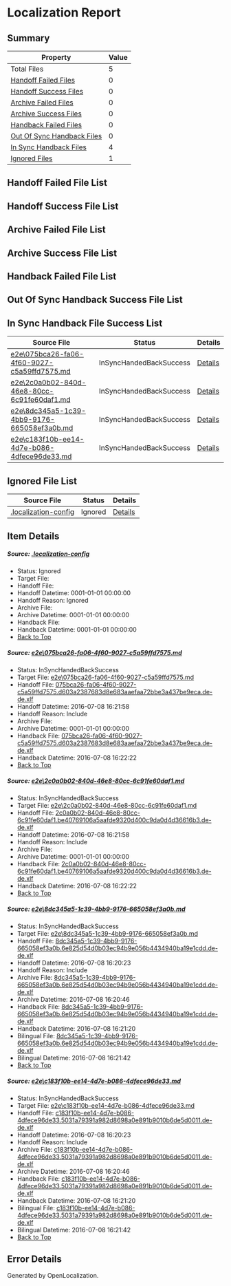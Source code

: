 # <a name='report-top'></a> Localization Report

## Summary
 Property | Value 
 -------- | ----- 
 Total Files | 5
[ Handoff Failed Files ](#handoff-failed-list)| 0
[ Handoff Success Files ](#handoff-success-list)| 0
[ Archive Failed Files ](#archive-failed-list)| 0
[ Archive Success Files ](#archive-success-list)| 0
[ Handback Failed Files ](#handback-failed-list)| 0
[ Out Of Sync Handback Files ](#outofsync-handback-success-list)| 0
[ In Sync Handback Files ](#insync-handback-success-list)| 4
[ Ignored Files ](#ignored-list)| 1

## <a name='handoff-failed-list'></a> Handoff Failed File List

## <a name='handoff-success-list'></a> Handoff Success File List

## <a name='archive-failed-list'></a> Archive Failed File List

## <a name='archive-success-list'></a> Archive Success File List

## <a name='handback-failed-list'></a> Handback Failed File List

## <a name='outofsync-handback-success-list'></a> Out Of Sync Handback Success File List

## <a name='insync-handback-success-list'></a> In Sync Handback File Success List
 Source File | Status | Details 
 ----------- | ------ | ------- 
 [e2e\075bca26-fa06-4f60-9027-c5a59ffd7575.md](https://github.com/OpenLocalizationTestOrg/oltest/blob/ac5e9a61d9a8dafc7cb61203bc9bc1b2e88e38fd/e2e/075bca26-fa06-4f60-9027-c5a59ffd7575.md) | InSyncHandedBackSuccess | [Details](#7d3bfc5cfc75573350072b3c1e19462d4c3297491)
 [e2e\2c0a0b02-840d-46e8-80cc-6c91fe60daf1.md](https://github.com/OpenLocalizationTestOrg/oltest/blob/ac5e9a61d9a8dafc7cb61203bc9bc1b2e88e38fd/e2e/2c0a0b02-840d-46e8-80cc-6c91fe60daf1.md) | InSyncHandedBackSuccess | [Details](#15592db1e5128414b45ca4baceeef91024ec24f02)
 [e2e\8dc345a5-1c39-4bb9-9176-665058ef3a0b.md](https://github.com/OpenLocalizationTestOrg/oltest/blob/d2fcdc38d28c3536d37b3a31c054314348b2cf73/e2e/8dc345a5-1c39-4bb9-9176-665058ef3a0b.md) | InSyncHandedBackSuccess | [Details](#cffbef2b37789e8fc4a46b8608b8a23dc67e69af3)
 [e2e\c183f10b-ee14-4d7e-b086-4dfece96de33.md](https://github.com/OpenLocalizationTestOrg/oltest/blob/d2fcdc38d28c3536d37b3a31c054314348b2cf73/e2e/c183f10b-ee14-4d7e-b086-4dfece96de33.md) | InSyncHandedBackSuccess | [Details](#6448efb5a8eb53d4b18588851008361f15212a624)

## <a name='ignored-list'></a> Ignored File List
 Source File | Status | Details 
 ----------- | ------ | ------- 
 [.localization-config](https://github.com/OpenLocalizationTestOrg/oltest/blob/ac5e9a61d9a8dafc7cb61203bc9bc1b2e88e38fd/.localization-config) | Ignored | [Details](#3d4f252ac210baf56311d7e97dcc2db10974dbd20)

## Item Details
##### <a name='3d4f252ac210baf56311d7e97dcc2db10974dbd20'></a> Source: [.localization-config](https://github.com/OpenLocalizationTestOrg/oltest/blob/ac5e9a61d9a8dafc7cb61203bc9bc1b2e88e38fd/.localization-config)
* Status: Ignored
* Target File: 
* Handoff File: 
* Handoff Datetime: 0001-01-01 00:00:00
* Handoff Reason: Ignored
* Archive File: 
* Archive Datetime: 0001-01-01 00:00:00
* Handback File: 
* Handback Datetime: 0001-01-01 00:00:00
* [Back to Top](#report-top)

##### <a name='7d3bfc5cfc75573350072b3c1e19462d4c3297491'></a> Source: [e2e\075bca26-fa06-4f60-9027-c5a59ffd7575.md](https://github.com/OpenLocalizationTestOrg/oltest/blob/ac5e9a61d9a8dafc7cb61203bc9bc1b2e88e38fd/e2e/075bca26-fa06-4f60-9027-c5a59ffd7575.md)
* Status: InSyncHandedBackSuccess
* Target File: [e2e\075bca26-fa06-4f60-9027-c5a59ffd7575.md](https://github.com/OpenLocalizationTestOrg/oltest-dede-fly/blob/7b36442940c196ac4b504b1307c7fbdaa545a320/e2e/075bca26-fa06-4f60-9027-c5a59ffd7575.md)
* Handoff File: [075bca26-fa06-4f60-9027-c5a59ffd7575.d603a2387683d8e683aaefaa72bbe3a437be9eca.de-de.xlf](https://github.com/OpenLocalizationTestOrg/olhandoff-e2e/blob/4733a408e31838c64609a122e1b313a420dacfd3/ol-handoff/OpenLocalizationTestOrg/oltest-dede-fly/ci/ht/075bca26-fa06-4f60-9027-c5a59ffd7575.d603a2387683d8e683aaefaa72bbe3a437be9eca.de-de.xlf)
* Handoff Datetime: 2016-07-08 16:21:58
* Handoff Reason: Include
* Archive File: 
* Archive Datetime: 0001-01-01 00:00:00
* Handback File: [075bca26-fa06-4f60-9027-c5a59ffd7575.d603a2387683d8e683aaefaa72bbe3a437be9eca.de-de.xlf](https://github.com/OpenLocalizationTestOrg/olhandback-e2e/blob/1b714c0f6cd5de6db81bb0cf1c585eb975934aa1/ol-handback/OpenLocalizationTestOrg/oltest-dede-fly/ci/ht/075bca26-fa06-4f60-9027-c5a59ffd7575.d603a2387683d8e683aaefaa72bbe3a437be9eca.de-de.xlf)
* Handback Datetime: 2016-07-08 16:22:22
* [Back to Top](#report-top)

##### <a name='15592db1e5128414b45ca4baceeef91024ec24f02'></a> Source: [e2e\2c0a0b02-840d-46e8-80cc-6c91fe60daf1.md](https://github.com/OpenLocalizationTestOrg/oltest/blob/ac5e9a61d9a8dafc7cb61203bc9bc1b2e88e38fd/e2e/2c0a0b02-840d-46e8-80cc-6c91fe60daf1.md)
* Status: InSyncHandedBackSuccess
* Target File: [e2e\2c0a0b02-840d-46e8-80cc-6c91fe60daf1.md](https://github.com/OpenLocalizationTestOrg/oltest-dede-fly/blob/7b36442940c196ac4b504b1307c7fbdaa545a320/e2e/2c0a0b02-840d-46e8-80cc-6c91fe60daf1.md)
* Handoff File: [2c0a0b02-840d-46e8-80cc-6c91fe60daf1.be40769106a5aafde9320d400c9da0d4d36616b3.de-de.xlf](https://github.com/OpenLocalizationTestOrg/olhandoff-e2e/blob/4733a408e31838c64609a122e1b313a420dacfd3/ol-handoff/OpenLocalizationTestOrg/oltest-dede-fly/ci/ht/2c0a0b02-840d-46e8-80cc-6c91fe60daf1.be40769106a5aafde9320d400c9da0d4d36616b3.de-de.xlf)
* Handoff Datetime: 2016-07-08 16:21:58
* Handoff Reason: Include
* Archive File: 
* Archive Datetime: 0001-01-01 00:00:00
* Handback File: [2c0a0b02-840d-46e8-80cc-6c91fe60daf1.be40769106a5aafde9320d400c9da0d4d36616b3.de-de.xlf](https://github.com/OpenLocalizationTestOrg/olhandback-e2e/blob/1b714c0f6cd5de6db81bb0cf1c585eb975934aa1/ol-handback/OpenLocalizationTestOrg/oltest-dede-fly/ci/ht/2c0a0b02-840d-46e8-80cc-6c91fe60daf1.be40769106a5aafde9320d400c9da0d4d36616b3.de-de.xlf)
* Handback Datetime: 2016-07-08 16:22:22
* [Back to Top](#report-top)

##### <a name='cffbef2b37789e8fc4a46b8608b8a23dc67e69af3'></a> Source: [e2e\8dc345a5-1c39-4bb9-9176-665058ef3a0b.md](https://github.com/OpenLocalizationTestOrg/oltest/blob/d2fcdc38d28c3536d37b3a31c054314348b2cf73/e2e/8dc345a5-1c39-4bb9-9176-665058ef3a0b.md)
* Status: InSyncHandedBackSuccess
* Target File: [e2e\8dc345a5-1c39-4bb9-9176-665058ef3a0b.md](https://github.com/OpenLocalizationTestOrg/oltest-dede-fly/blob/8a6eacc3fa355a24f5e5703c5110dc32ad46cabe/e2e/8dc345a5-1c39-4bb9-9176-665058ef3a0b.md)
* Handoff File: [8dc345a5-1c39-4bb9-9176-665058ef3a0b.6e825d54d0b03ec94b9e056b4434940ba19e1cdd.de-de.xlf](https://github.com/OpenLocalizationTestOrg/olhandoff-e2e/blob/d165d79d15862d77c3817560df0b76ebf341ebbe/ol-handoff/OpenLocalizationTestOrg/oltest-dede-fly/ci/ht/8dc345a5-1c39-4bb9-9176-665058ef3a0b.6e825d54d0b03ec94b9e056b4434940ba19e1cdd.de-de.xlf)
* Handoff Datetime: 2016-07-08 16:20:23
* Handoff Reason: Include
* Archive File: [8dc345a5-1c39-4bb9-9176-665058ef3a0b.6e825d54d0b03ec94b9e056b4434940ba19e1cdd.de-de.xlf](https://github.com/OpenLocalizationTestOrg/olhandoff-e2e/blob/61b5b17040641477fe8761ff55785907882d4b0f/ol-archive/OpenLocalizationTestOrg/oltest-dede-fly/ci/ht/8dc345a5-1c39-4bb9-9176-665058ef3a0b.6e825d54d0b03ec94b9e056b4434940ba19e1cdd.de-de.xlf)
* Archive Datetime: 2016-07-08 16:20:46
* Handback File: [8dc345a5-1c39-4bb9-9176-665058ef3a0b.6e825d54d0b03ec94b9e056b4434940ba19e1cdd.de-de.xlf](https://github.com/OpenLocalizationTestOrg/olhandback-e2e/blob/c372370cea031cae5186050e52fda8d5451296bb/ol-handback/OpenLocalizationTestOrg/oltest-dede-fly/ci/ht/8dc345a5-1c39-4bb9-9176-665058ef3a0b.6e825d54d0b03ec94b9e056b4434940ba19e1cdd.de-de.xlf)
* Handback Datetime: 2016-07-08 16:21:20
* Bilingual File: [8dc345a5-1c39-4bb9-9176-665058ef3a0b.6e825d54d0b03ec94b9e056b4434940ba19e1cdd.de-de.xlf](https://github.com/OpenLocalizationTestOrg/olhandback-e2e/blob/c372370cea031cae5186050e52fda8d5451296bb/ol-handback/OpenLocalizationTestOrg/oltest-dede-fly/ci/ht/8dc345a5-1c39-4bb9-9176-665058ef3a0b.6e825d54d0b03ec94b9e056b4434940ba19e1cdd.de-de.xlf)
* Bilingual Datetime: 2016-07-08 16:21:42
* [Back to Top](#report-top)

##### <a name='6448efb5a8eb53d4b18588851008361f15212a624'></a> Source: [e2e\c183f10b-ee14-4d7e-b086-4dfece96de33.md](https://github.com/OpenLocalizationTestOrg/oltest/blob/d2fcdc38d28c3536d37b3a31c054314348b2cf73/e2e/c183f10b-ee14-4d7e-b086-4dfece96de33.md)
* Status: InSyncHandedBackSuccess
* Target File: [e2e\c183f10b-ee14-4d7e-b086-4dfece96de33.md](https://github.com/OpenLocalizationTestOrg/oltest-dede-fly/blob/8a6eacc3fa355a24f5e5703c5110dc32ad46cabe/e2e/c183f10b-ee14-4d7e-b086-4dfece96de33.md)
* Handoff File: [c183f10b-ee14-4d7e-b086-4dfece96de33.5031a79391a982d8698a0e891b9010b6de5d0011.de-de.xlf](https://github.com/OpenLocalizationTestOrg/olhandoff-e2e/blob/d165d79d15862d77c3817560df0b76ebf341ebbe/ol-handoff/OpenLocalizationTestOrg/oltest-dede-fly/ci/ht/c183f10b-ee14-4d7e-b086-4dfece96de33.5031a79391a982d8698a0e891b9010b6de5d0011.de-de.xlf)
* Handoff Datetime: 2016-07-08 16:20:23
* Handoff Reason: Include
* Archive File: [c183f10b-ee14-4d7e-b086-4dfece96de33.5031a79391a982d8698a0e891b9010b6de5d0011.de-de.xlf](https://github.com/OpenLocalizationTestOrg/olhandoff-e2e/blob/61b5b17040641477fe8761ff55785907882d4b0f/ol-archive/OpenLocalizationTestOrg/oltest-dede-fly/ci/ht/c183f10b-ee14-4d7e-b086-4dfece96de33.5031a79391a982d8698a0e891b9010b6de5d0011.de-de.xlf)
* Archive Datetime: 2016-07-08 16:20:46
* Handback File: [c183f10b-ee14-4d7e-b086-4dfece96de33.5031a79391a982d8698a0e891b9010b6de5d0011.de-de.xlf](https://github.com/OpenLocalizationTestOrg/olhandback-e2e/blob/c372370cea031cae5186050e52fda8d5451296bb/ol-handback/OpenLocalizationTestOrg/oltest-dede-fly/ci/ht/c183f10b-ee14-4d7e-b086-4dfece96de33.5031a79391a982d8698a0e891b9010b6de5d0011.de-de.xlf)
* Handback Datetime: 2016-07-08 16:21:20
* Bilingual File: [c183f10b-ee14-4d7e-b086-4dfece96de33.5031a79391a982d8698a0e891b9010b6de5d0011.de-de.xlf](https://github.com/OpenLocalizationTestOrg/olhandback-e2e/blob/c372370cea031cae5186050e52fda8d5451296bb/ol-handback/OpenLocalizationTestOrg/oltest-dede-fly/ci/ht/c183f10b-ee14-4d7e-b086-4dfece96de33.5031a79391a982d8698a0e891b9010b6de5d0011.de-de.xlf)
* Bilingual Datetime: 2016-07-08 16:21:42
* [Back to Top](#report-top)


## Error Details

Generated by OpenLocalization.
